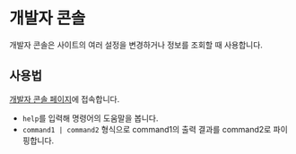 # 개발자 콘솔

개발자 콘솔은 사이트의 여러 설정을 변경하거나 정보를 조회할 때 사용합니다.

## 사용법

[개발자 콘솔 페이지](https://www.dshs.app/dev)에 접속합니다.

+ `help`를 입력해 명령어의 도움말을 봅니다.
+ `command1 | command2` 형식으로 command1의 출력 결과를 command2로 파이핑합니다.